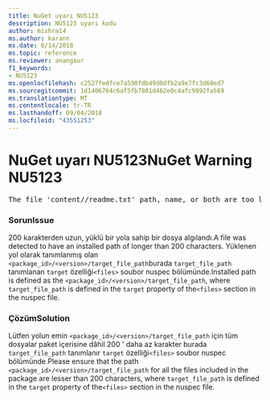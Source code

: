 ```yaml
---
title: NuGet uyarı NU5123
description: NU5123 uyarı kodu
author: mishra14
ms.author: karann
ms.date: 8/14/2018
ms.topic: reference
ms.reviewer: anangaur
f1_keywords:
- NU5123
ms.openlocfilehash: c2527fedfce7a590fdb49d0dfb2a9e7fc3d60ed7
ms.sourcegitcommit: 1d1406764c6af5fb7801d462e0c4afc9092fa569
ms.translationtype: MT
ms.contentlocale: tr-TR
ms.lasthandoff: 09/04/2018
ms.locfileid: "43551253"
---
```

# <a name="nuget-warning-nu5123"></a><span data-ttu-id="e8d19-103">NuGet uyarı NU5123</span><span class="sxs-lookup"><span data-stu-id="e8d19-103">NuGet Warning NU5123</span></span>
<pre>The file 'content/<LongPath>/readme.txt' path, name, or both are too long. Your package might not work without long file path support. Please shorten the file path or file name.</pre>

### <a name="issue"></a><span data-ttu-id="e8d19-104">Sorun</span><span class="sxs-lookup"><span data-stu-id="e8d19-104">Issue</span></span>

<span data-ttu-id="e8d19-105">200 karakterden uzun, yüklü bir yola sahip bir dosya algılandı.</span><span class="sxs-lookup"><span data-stu-id="e8d19-105">A file was detected to have an installed path of longer than 200 characters.</span></span> <span data-ttu-id="e8d19-106">Yüklenen yol olarak tanımlanmış olan `<package_id>/<version>/target_file_path`burada `target_file_path` tanımlanan `target` özelliği`<files>` soubor nuspec bölümünde.</span><span class="sxs-lookup"><span data-stu-id="e8d19-106">Installed path is defined as the `<package_id>/<version>/target_file_path`, where `target_file_path` is defined in the `target` property of the`<files>` section in the nuspec file.</span></span>


### <a name="solution"></a><span data-ttu-id="e8d19-107">Çözüm</span><span class="sxs-lookup"><span data-stu-id="e8d19-107">Solution</span></span>

<span data-ttu-id="e8d19-108">Lütfen yolun emin `<package_id>/<version>/target_file_path` için tüm dosyalar paket içerisine dâhil 200 ' daha az karakter burada `target_file_path` tanımlanır `target` özelliği`<files>` soubor nuspec bölümünde.</span><span class="sxs-lookup"><span data-stu-id="e8d19-108">Please ensure that the path `<package_id>/<version>/target_file_path` for all the files included in the package are lesser than 200 characters, where `target_file_path` is defined in the `target` property of the`<files>` section in the nuspec file.</span></span>

